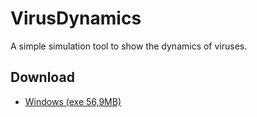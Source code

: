 # VirusDynamics
A simple simulation tool to show the dynamics of viruses.

## Download
* [Windows (exe 56,9MB)](dist/VirusDynamics.exe)
